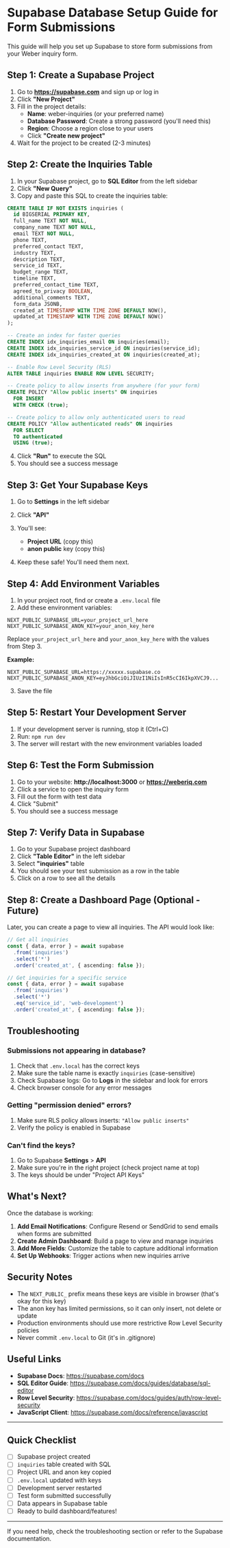 # Supabase Database Setup Guide for Form Submissions

This guide will help you set up Supabase to store form submissions from your Weber inquiry form.

## Step 1: Create a Supabase Project

1. Go to **https://supabase.com** and sign up or log in
2. Click **"New Project"**
3. Fill in the project details:
   - **Name**: weber-inquiries (or your preferred name)
   - **Database Password**: Create a strong password (you'll need this)
   - **Region**: Choose a region close to your users
   - Click **"Create new project"**
4. Wait for the project to be created (2-3 minutes)

## Step 2: Create the Inquiries Table

1. In your Supabase project, go to **SQL Editor** from the left sidebar
2. Click **"New Query"**
3. Copy and paste this SQL to create the inquiries table:

```sql
CREATE TABLE IF NOT EXISTS inquiries (
  id BIGSERIAL PRIMARY KEY,
  full_name TEXT NOT NULL,
  company_name TEXT NOT NULL,
  email TEXT NOT NULL,
  phone TEXT,
  preferred_contact TEXT,
  industry TEXT,
  description TEXT,
  service_id TEXT,
  budget_range TEXT,
  timeline TEXT,
  preferred_contact_time TEXT,
  agreed_to_privacy BOOLEAN,
  additional_comments TEXT,
  form_data JSONB,
  created_at TIMESTAMP WITH TIME ZONE DEFAULT NOW(),
  updated_at TIMESTAMP WITH TIME ZONE DEFAULT NOW()
);

-- Create an index for faster queries
CREATE INDEX idx_inquiries_email ON inquiries(email);
CREATE INDEX idx_inquiries_service_id ON inquiries(service_id);
CREATE INDEX idx_inquiries_created_at ON inquiries(created_at);

-- Enable Row Level Security (RLS)
ALTER TABLE inquiries ENABLE ROW LEVEL SECURITY;

-- Create policy to allow inserts from anywhere (for your form)
CREATE POLICY "Allow public inserts" ON inquiries
  FOR INSERT
  WITH CHECK (true);

-- Create policy to allow only authenticated users to read
CREATE POLICY "Allow authenticated reads" ON inquiries
  FOR SELECT
  TO authenticated
  USING (true);
```

4. Click **"Run"** to execute the SQL
5. You should see a success message

## Step 3: Get Your Supabase Keys

1. Go to **Settings** in the left sidebar
2. Click **"API"**
3. You'll see:
   - **Project URL** (copy this)
   - **anon public** key (copy this)

4. Keep these safe! You'll need them next.

## Step 4: Add Environment Variables

1. In your project root, find or create a `.env.local` file
2. Add these environment variables:

```env
NEXT_PUBLIC_SUPABASE_URL=your_project_url_here
NEXT_PUBLIC_SUPABASE_ANON_KEY=your_anon_key_here
```

Replace `your_project_url_here` and `your_anon_key_here` with the values from Step 3.

**Example:**
```env
NEXT_PUBLIC_SUPABASE_URL=https://xxxxx.supabase.co
NEXT_PUBLIC_SUPABASE_ANON_KEY=eyJhbGciOiJIUzI1NiIsInR5cCI6IkpXVCJ9...
```

3. Save the file

## Step 5: Restart Your Development Server

1. If your development server is running, stop it (Ctrl+C)
2. Run: `npm run dev`
3. The server will restart with the new environment variables loaded

## Step 6: Test the Form Submission

1. Go to your website: **http://localhost:3000** or **https://weberiq.com**
2. Click a service to open the inquiry form
3. Fill out the form with test data
4. Click "Submit"
5. You should see a success message

## Step 7: Verify Data in Supabase

1. Go to your Supabase project dashboard
2. Click **"Table Editor"** in the left sidebar
3. Select **"inquiries"** table
4. You should see your test submission as a row in the table
5. Click on a row to see all the details

## Step 8: Create a Dashboard Page (Optional - Future)

Later, you can create a page to view all inquiries. The API would look like:

```typescript
// Get all inquiries
const { data, error } = await supabase
  .from('inquiries')
  .select('*')
  .order('created_at', { ascending: false });

// Get inquiries for a specific service
const { data, error } = await supabase
  .from('inquiries')
  .select('*')
  .eq('service_id', 'web-development')
  .order('created_at', { ascending: false });
```

## Troubleshooting

### Submissions not appearing in database?

1. Check that `.env.local` has the correct keys
2. Make sure the table name is exactly `inquiries` (case-sensitive)
3. Check Supabase logs: Go to **Logs** in the sidebar and look for errors
4. Check browser console for any error messages

### Getting "permission denied" errors?

1. Make sure RLS policy allows inserts: `"Allow public inserts"`
2. Verify the policy is enabled in Supabase

### Can't find the keys?

1. Go to Supabase **Settings** > **API**
2. Make sure you're in the right project (check project name at top)
3. The keys should be under "Project API Keys"

## What's Next?

Once the database is working:

1. **Add Email Notifications**: Configure Resend or SendGrid to send emails when forms are submitted
2. **Create Admin Dashboard**: Build a page to view and manage inquiries
3. **Add More Fields**: Customize the table to capture additional information
4. **Set Up Webhooks**: Trigger actions when new inquiries arrive

## Security Notes

- The `NEXT_PUBLIC_` prefix means these keys are visible in browser (that's okay for this key)
- The anon key has limited permissions, so it can only insert, not delete or update
- Production environments should use more restrictive Row Level Security policies
- Never commit `.env.local` to Git (it's in .gitignore)

## Useful Links

- **Supabase Docs**: https://supabase.com/docs
- **SQL Editor Guide**: https://supabase.com/docs/guides/database/sql-editor
- **Row Level Security**: https://supabase.com/docs/guides/auth/row-level-security
- **JavaScript Client**: https://supabase.com/docs/reference/javascript

---

## Quick Checklist

- [ ] Supabase project created
- [ ] `inquiries` table created with SQL
- [ ] Project URL and anon key copied
- [ ] `.env.local` updated with keys
- [ ] Development server restarted
- [ ] Test form submitted successfully
- [ ] Data appears in Supabase table
- [ ] Ready to build dashboard/features!

---

If you need help, check the troubleshooting section or refer to the Supabase documentation.
